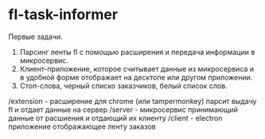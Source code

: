 # fl-task-informer

Первые задачи.

1. Парсинг ленты fl с помощью расширения и передача  информации в микросервис.
2. Клиент-приложение, которое считывает данные из микросервиса и в удобной форме отображает на десктопе или другом приложении.
3. Стоп-слова, черный списко заказчиков, белый список слов.

/extension - расширение для chrome (или tampermonkey) парсит выдачу fl и отдает данные на сервер
/server - микросервис принимающий данные от расшиения и отдающий их клиенту
/client - electron приложение отображающее ленту заказов



